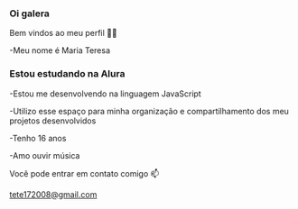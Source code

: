 ### Oi galera
Bem vindos ao meu perfil 💙💙

-Meu nome é Maria Teresa 


### Estou estudando na Alura
-Estou me desenvolvendo na linguagem JavaScript

-Utilizo esse espaço para minha organização e compartilhamento dos meu projetos desenvolvidos

-Tenho 16 anos

-Amo ouvir música


Você pode entrar em contato comigo 📫

tete172008@gmail.com

